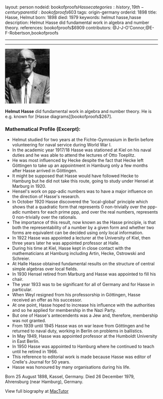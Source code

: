 layout: person
nodeid: bookofproofs$Hasse
categories: history,19th-century
parentid: bookofproofs$603
tags: origin-germany
orderid: 1898
title: Hasse, Helmut
born: 1898
died: 1979
keywords: helmut hasse,hasse
description: Helmut Hasse did fundamental work in algebra and number theory.
references: bookofproofs$6909
contributors: @J-J-O'Connor,@E-F-Robertson,bookofproofs

---



---

![Hasse.jpg](https://github.com/bookofproofs/bookofproofs.github.io/blob/main/_sources/_assets/images/portraits/Hasse.jpg?raw=true)

**Helmut Hasse** did fundamental work in algebra and number theory. He is e.g. known for [Hasse diagrams][bookofproofs$267].

### Mathematical Profile (Excerpt):
* Helmut studied for two years at the Fichte-Gymnasium in Berlin before volunteering for naval service during World War I.
* In the academic year 1917/18 Hasse was stationed at Kiel on his naval duties and he was able to attend the lectures of Otto Toeplitz.
* He was most influenced by Hecke despite the fact that Hecke left Göttingen to take up an appointment in Hamburg only a few months after Hasse arrived in Göttingen.
* It might be supposed that Hasse would have followed Hecke to Hamburg but he did not take this route, going to study under Hensel at Marburg in 1920.
* Hensel's work on ppp-adic numbers was to have a major influence on the direction of Hasse's research.
* In October 1920 Hasse discovered the 'local-global' principle which shows that a quadratic form that represents 0 non-trivially over the ppp-adic numbers for each prime ppp, and over the real numbers, represents 0 non-trivially over the rationals.
* The importance of this result, now known as the Hasse principle, is that both the representability of a number by a given form and whether two forms are equivalent can be decided using only local information.
* In 1922 Hasse was appointed a lecturer at the University of Kiel, then three years later he was appointed professor at Halle.
* During his time at Kiel, Hasse kept in close contact with the mathematicians at Hamburg including Artin, Hecke, Ostrowski and Schreier.
* At Halle Hasse obtained fundamental results on the structure of central simple algebras over local fields.
* In 1930 Hensel retired from Marburg and Hasse was appointed to fill his chair.
* The year 1933 was to be significant for all of Germany and for Hasse in particular.
* When Weyl resigned from his professorship in Göttingen, Hasse received an offer as his successor.
* At one point, Hasse hoped to increase his influence with the authorities and so he applied for membership in the Nazi Party.
* But one of Hasse's antecendents was a Jew and, therefore, membership was not granted.
* From 1939 until 1945 Hasse was on war leave from Göttingen and he returned to naval duty, working in Berlin on problems in ballistics.
* In May 1949, Hasse was appointed professor at the Humboldt University in East Berlin.
* In 1950 Hasse was appointed to Hamburg where he continued to teach until he retired in 1966.
* This reference to editorial work is made because Hasse was editor of Crelle's Journal for 50 years.
* Hasse was honoured by many organisations during his life.

Born 25 August 1898, Kassel, Germany. Died 26 December 1979, Ahrensburg (near Hamburg), Germany.

View full biography at [MacTutor](https://mathshistory.st-andrews.ac.uk/Biographies/Hasse/)
